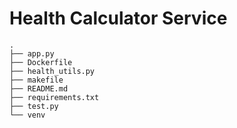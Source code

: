 # Health Calculator Service

```plaintext
.
├── app.py
├── Dockerfile
├── health_utils.py
├── makefile
├── README.md
├── requirements.txt
├── test.py
└── venv
```